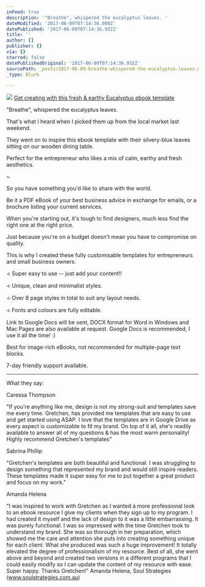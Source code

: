 ```yaml
---
inFeed: true
description: '"Breathe", whispered the eucalyptus leaves. '
dateModified: '2017-06-09T07:14:36.000Z'
datePublished: '2017-06-09T07:14:36.932Z'
title: ''
author: []
publisher: {}
via: {}
starred: false
datePublishedOriginal: '2017-06-09T07:14:36.932Z'
sourcePath: _posts/2017-06-09-breathe-whispered-the-eucalyptus-leaves.md
_type: Blurb

---
```

![](https://the-grid-user-content.s3-us-west-2.amazonaws.com/5b471e73-91c5-4d6e-b6c1-3ded0370b81a.png)
[Get creating with this fresh & earthy Eucalyptus ebook template][0]

"Breathe", whispered the eucalyptus leaves. 

That's what I heard when I picked them up from the local market last weekend.

They went on to inspire this ebook template with their silvery-blue leaves sitting on our wooden dining table.

Perfect for the entrepreneur who likes a mix of calm, earthy and fresh aesthetics.

~

So you have something you'd like to share with the world.

Be it a PDF eBook of your best business advice in exchange for emails, or a brochure listing your current services.

When you're starting out, it's tough to find designers, much less find the right one at the right price. 

Just because you're on a budget doesn't mean you have to compromise on quality.

This is why I created these fully customisable templates for entrepreneurs and small business owners.

⟢ Super easy to use -- just add your content!! 

⟢ Unique, clean and minimalist styles. 

⟢ Over 8 page styles in total to suit any layout needs.

⟢ Fonts and colours are fully editable.

Link to Google Docs will be sent, DOCX format for Word in Windows and Mac Pages are also available at request. Google Docs is recommended, I use it all the time! :)

Best for image-rich eBooks, not recommended for multiple-page text blocks.

7-day friendly support available.

--------

What they say:

Caressa Thompson 

"If you're anything like me, design is not my strong-suit and templates save me every time. Gretchen, has provided me templates that are easy to use and get started using ASAP. I love that the templates are in Google Drive as every aspect is customizable to fit my brand. On top of it all, she's readily available to answer all of my questions & has the most warm personality! Highly recommend Gretchen's templates"

Sabrina Phillip

"Gretchen's templates are both beautiful and functional. I was struggling to design something that represented my brand and would still inspire readers. These templates made it super easy for me to put together a great product and focus on my work."

Amanda Helena

"I was inspired to work with Gretchen as I wanted a more professional look to an ebook resource I give my clients when they sign up to my program. I had created it myself and the lack of design to it was a little embarrassing. It was purely functional. I was so impressed with the time Gretchen took to understand my brand. She was so thorough in her preparation, which showed me the care and attention she puts into creating something unique for each client. What she produced was such a huge improvement! It totally elevated the degree of professionalism of my resource. Best of all, she went above and beyond and created two versions in a different programs that I could easily modify so I can update the content of my resource with ease. Super happy. Thanks Gretchen!" Amanda Helena, Soul Strategies (www.soulstrategies.com.au)

[0]: http://gretcho.link/shop-ebook-template-eucalyptus